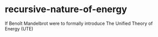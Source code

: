 # recursive-nature-of-energy
If Benoît Mandelbrot were to formally introduce The Unified Theory of Energy (UTE)
